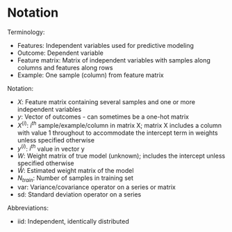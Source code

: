 # Notation

Terminology:

- Features: Independent variables used for predictive modeling
- Outcome: Dependent variable
- Feature matrix: Matrix of independent variables with samples along columns and features along rows
- Example: One sample (column) from feature matrix

Notation:

- $X$: Feature matrix containing several samples and one or more independent variables
- $y$: Vector of outcomes - can sometimes be a one-hot matrix
- $X^{(i)}$: $i^{th}$ sample/example/column in matrix X; matrix X includes a column with value 1 throughout to accommodate the intercept term in weights unless specified otherwise
- $y^{(i)}$: $i^{th}$ value in vector y
- $W$: Weight matrix of true model (unknown); includes the intercept unless specified otherwise
- $\hat{W}$: Estimated weight matrix of the model
- $N_{train}$: Number of samples in training set
- var: Variance/covariance operator on a series or matrix
- sd: Standard deviation operator on a series

Abbreviations:

- iid: Independent, identically distributed
